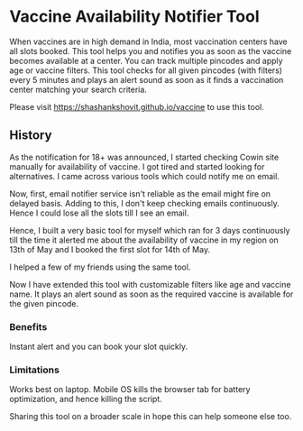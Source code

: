 # Vaccine Availability Notifier Tool
When vaccines are in high demand in India, most vaccination centers have all slots booked.
This tool helps you and notifies you as soon as the vaccine becomes available at a center.
You can track multiple pincodes and apply age or vaccine filters.
This tool checks for all given pincodes (with filters) every 5 minutes and plays an alert sound as soon as it finds a vaccination center matching your search criteria.

Please visit https://shashankshovit.github.io/vaccine to use this tool.

## History
As the notification for 18+ was announced, I started checking Cowin site manually for availability of vaccine. I got tired and started looking for alternatives. I came across various tools which could notify me on email.

Now, first, email notifier service isn't reliable as the email might fire on delayed basis. Adding to this, I don't keep checking emails continuously. Hence I could lose all the slots till I see an email.

Hence, I built a very basic tool for myself which ran for 3 days continuously till the time it alerted me about the availability of vaccine in my region on 13th of May and I booked the first slot for 14th of May.

I helped a few of my friends using the same tool.

Now I have extended this tool with customizable filters like age and vaccine name. It plays an alert sound as soon as the required vaccine is available for the given pincode.

### Benefits
Instant alert and you can book your slot quickly.

### Limitations
Works best on laptop. Mobile OS kills the browser tab for battery optimization, and hence killing the script.


Sharing this tool on a broader scale in hope this can help someone else too.
